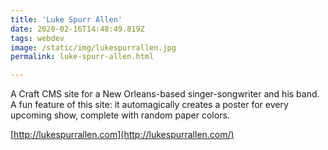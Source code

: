 ```yaml
---
title: 'Luke Spurr Allen'
date: 2020-02-16T14:48:49.819Z
tags: webdev
image: /static/img/lukespurrallen.jpg
permalink: luke-spurr-allen.html

---
```

A Craft CMS site for a New Orleans-based singer-songwriter and his band. A fun feature of this site: it automagically creates a poster for every upcoming show, complete with random paper colors.

[http://lukespurrallen.com](http://lukespurrallen.com/)
